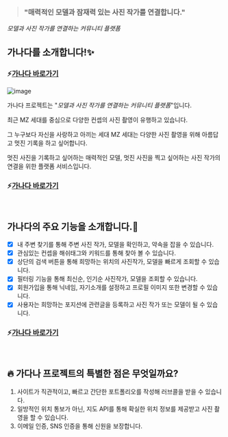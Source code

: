 > ### "매력적인 모델과 잠재력 있는 사진 작가를 연결합니다."

_모델과 사진 작가를 연결하는 커뮤니티 플랫폼_


## 가나다를 소개합니다!:sparkles:
### :zap:[가나다 바로가기](https://github.com/codestates/ganada)

![image](https://user-images.githubusercontent.com/75208878/164990745-70bc08ee-d7a7-472e-be1e-dc8e5db4849f.png)

가나다 프로젝트는 "_모델과 사진 작가를 연결하는 커뮤니티 플랫폼_"입니다.

최근 MZ 세대를 중심으로 다양한 컨셉의 사진 촬영이 유행하고 있습니다.

그 누구보다 자신을 사랑하고 아끼는 세대 MZ 세대는 다양한 사진 촬영을 위해 아름답고 멋진 기록을 하고 싶어합니다.

멋진 사진을 기록하고 싶어하는 매력적인 모델, 멋진 사진을 찍고 싶어하는 사진 작가의 연결을 위한 플랫폼 서비스입니다.
### :zap:[가나다 바로가기](https://github.com/codestates/ganada)

<br/>

## 가나다의 주요 기능을 소개합니다.:tada:
- [x] 내 주변 찾기를 통해 주변 사진 작가, 모델을 확인하고, 약속을 잡을 수 있습니다.
- [x] 관심있는 컨셉을 해쉬태그와 키워드를 통해 찾아 볼 수 있습니다.
- [x] 상단의 검색 버튼을 통해 희망하는 위치의 사진작가, 모델을 빠르게 조회할 수 있습니다.
- [x] 필터링 기능을 통해 최신순, 인기순 사진작가, 모델을 조회할 수 있습니다.
- [x] 회원가입을 통해 닉네임, 자기소개를 설정하고 프로필 이미지 또한 변경할 수 있습니다.
- [x] 사용자는 희망하는 포지션에 관련글을 등록하고 사진 작가 또는 모델이 될 수 있습니다.

### :zap:[가나다 바로가기](https://github.com/codestates/ganada)

<br/>

## :fire: 가다나 프로젝트의 특별한 점은 무엇일까요?
1. 사이트가 직관적이고, 빠르고 간단한 포트폴리오를 작성해 러브콜을 받을 수 있습니다.
2. 일방적인 위치 통보가 아닌, 지도 API를 통해 확실한 위치 정보를 제공받고 사진 촬영을 할 수 있습니다.
3. 이메일 인증, SNS 인증을 통해 신원을 보장합니다.
